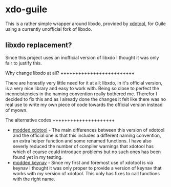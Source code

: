 xdo-guile
=========

This is a rather simple wrapper around libxdo, provided by
[xdotool](http://www.semicomplete.com/projects/xdotool), for Guile using a
currently unofficial fork of libxdo.

libxdo replacement?
-------------------

Since this project uses an inofficial version of libxdo I thought it was only
fair to justify this.

Why change libxdo at all?
+++++++++++++++++++++++++

There are honestly very little need for it at all; libxdo, in it's official
version, is a very nice library and easy to work with. Being so close to
perfect the inconcistencies in the naming convention really bothered me.
Therefor I decided to fix this and as I already done the changes it felt like
there was no real use to write my own piece of code towards the official
version instead of myown.

The alternative codes
+++++++++++++++++++++

 + [modded xdotool](https://github.com/KoFish/xdotool/tree/naming-fixed) - The
   main differences between this version of xdotool and the official one is
   that this includes a different naming convention, an extra helper function
   and some renamed functions. I have also severly reduced the number of
   compiler warnings that xdotool has which of course could introduce problems
   but no such ones has been found yet in my testing.
 + [modded keynav](https://github.com/KoFish/keynav) - Since my first and
   foremost use of xdotool is via keynav I thought it was only proper to
   provide a version of keynav that works with my version of xdotool. This only
   has fixes to call functions with the right name.
